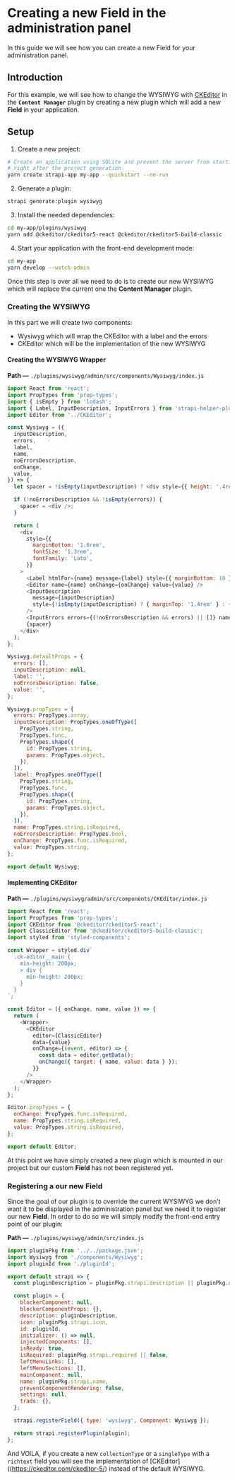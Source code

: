 # Creating a new Field in the administration panel

In this guide we will see how you can create a new Field for your administration panel.

## Introduction

For this example, we will see how to change the WYSIWYG with [CKEditor](https://ckeditor.com/ckeditor-5/) in the **`Content Manager`** plugin by creating a new plugin which will add a new **Field** in your application.

## Setup

1. Create a new project:

```bash
# Create an application using SQLite and prevent the server from starting automatically as we will create a plugin
# right after the project generation
yarn create strapi-app my-app --quickstart --no-run
```

2. Generate a plugin:

```bash
strapi generate:plugin wysiwyg
```

3. Install the needed dependencies:

```bash
cd my-app/plugins/wysiwyg
yarn add @ckeditor/ckeditor5-react @ckeditor/ckeditor5-build-classic
```

4. Start your application with the front-end development mode:

```bash
cd my-app
yarn develop --watch-admin
```

Once this step is over all we need to do is to create our new WYSIWYG which will replace the current one the **Content Manager** plugin.

### Creating the WYSIWYG

In this part we will create two components:

- Wysiwyg which will wrap the CKEditor with a label and the errors
- CKEditor which will be the implementation of the new WYSIWYG

#### Creating the WYSIWYG Wrapper

**Path —** `./plugins/wysiwyg/admin/src/components/Wysiwyg/index.js`

```js
import React from 'react';
import PropTypes from 'prop-types';
import { isEmpty } from 'lodash';
import { Label, InputDescription, InputErrors } from 'strapi-helper-plugin';
import Editor from '../CKEditor';

const Wysiwyg = ({
  inputDescription,
  errors,
  label,
  name,
  noErrorsDescription,
  onChange,
  value,
}) => {
  let spacer = !isEmpty(inputDescription) ? <div style={{ height: '.4rem' }} /> : <div />;

  if (!noErrorsDescription && !isEmpty(errors)) {
    spacer = <div />;
  }

  return (
    <div
      style={{
        marginBottom: '1.6rem',
        fontSize: '1.3rem',
        fontFamily: 'Lato',
      }}
    >
      <Label htmlFor={name} message={label} style={{ marginBottom: 10 }} />
      <Editor name={name} onChange={onChange} value={value} />
      <InputDescription
        message={inputDescription}
        style={!isEmpty(inputDescription) ? { marginTop: '1.4rem' } : {}}
      />
      <InputErrors errors={(!noErrorsDescription && errors) || []} name={name} />
      {spacer}
    </div>
  );
};

Wysiwyg.defaultProps = {
  errors: [],
  inputDescription: null,
  label: '',
  noErrorsDescription: false,
  value: '',
};

Wysiwyg.propTypes = {
  errors: PropTypes.array,
  inputDescription: PropTypes.oneOfType([
    PropTypes.string,
    PropTypes.func,
    PropTypes.shape({
      id: PropTypes.string,
      params: PropTypes.object,
    }),
  ]),
  label: PropTypes.oneOfType([
    PropTypes.string,
    PropTypes.func,
    PropTypes.shape({
      id: PropTypes.string,
      params: PropTypes.object,
    }),
  ]),
  name: PropTypes.string.isRequired,
  noErrorsDescription: PropTypes.bool,
  onChange: PropTypes.func.isRequired,
  value: PropTypes.string,
};

export default Wysiwyg;
```

#### Implementing CKEditor

**Path —** `./plugins/wysiwyg/admin/src/components/CKEditor/index.js`

```js
import React from 'react';
import PropTypes from 'prop-types';
import CKEditor from '@ckeditor/ckeditor5-react';
import ClassicEditor from '@ckeditor/ckeditor5-build-classic';
import styled from 'styled-components';

const Wrapper = styled.div`
  .ck-editor__main {
    min-height: 200px;
    > div {
      min-height: 200px;
    }
  }
`;

const Editor = ({ onChange, name, value }) => {
  return (
    <Wrapper>
      <CKEditor
        editor={ClassicEditor}
        data={value}
        onChange={(event, editor) => {
          const data = editor.getData();
          onChange({ target: { name, value: data } });
        }}
      />
    </Wrapper>
  );
};

Editor.propTypes = {
  onChange: PropTypes.func.isRequired,
  name: PropTypes.string.isRequired,
  value: PropTypes.string.isRequired,
};

export default Editor;
```

At this point we have simply created a new plugin which is mounted in our project but our custom **Field** has not been registered yet.

### Registering a our new Field

Since the goal of our plugin is to override the current WYSIWYG we don't want it to be displayed in the administration panel but we need it to register our new **Field**. In order to do so we will simply modify the front-end entry point of our plugin:

**Path —** `./plugins/wysiwyg/admin/src/index.js`

```js
import pluginPkg from '../../package.json';
import Wysiwyg from './components/Wysiwyg';
import pluginId from './pluginId';

export default strapi => {
  const pluginDescription = pluginPkg.strapi.description || pluginPkg.description;

  const plugin = {
    blockerComponent: null,
    blockerComponentProps: {},
    description: pluginDescription,
    icon: pluginPkg.strapi.icon,
    id: pluginId,
    initializer: () => null,
    injectedComponents: [],
    isReady: true,
    isRequired: pluginPkg.strapi.required || false,
    leftMenuLinks: [],
    leftMenuSections: [],
    mainComponent: null,
    name: pluginPkg.strapi.name,
    preventComponentRendering: false,
    settings: null,
    trads: {},
  };

  strapi.registerField({ type: 'wysiwyg', Component: Wysiwyg });

  return strapi.registerPlugin(plugin);
};
```

And VOILA, if you create a new `collectionType` or a `singleType` with a `richtext` field you will see the implementation of [CKEditor]((https://ckeditor.com/ckeditor-5/) instead of the default WYSIWYG.
